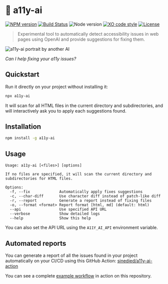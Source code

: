 # :robot: a11y-ai

[![NPM version](https://img.shields.io/npm/v/a11y-ai.svg)](https://www.npmjs.com/package/a11y-ai)
[![Build Status](https://github.com/sinedied/a11y-ai/workflows/build/badge.svg)](https://github.com/sinedied/a11y-ai/actions)
![Node version](https://img.shields.io/node/v/a11y-ai.svg)
[![XO code style](https://img.shields.io/badge/code_style-XO-5ed9c7.svg)](https://github.com/sindresorhus/xo)
[![License](https://img.shields.io/badge/license-MIT-blue.svg)](LICENSE)

> Experimental tool to automatically detect accessibility issues in web pages using OpenAI and provide suggestions for fixing them.

![a11y-ai portrait by another AI](https://user-images.githubusercontent.com/593151/221144683-af658535-500b-4024-afe9-032526b3eec9.png)

*Can I help fixing your a11y issues?*

## Quickstart

Run it directly on your project without installing it:

```bash
npx a11y-ai
```

It will scan for all HTML files in the current directory and subdirectories, and will interactively ask you to apply each suggestions found.

## Installation

```bash
npm install -g a11y-ai
```

## Usage

```
Usage: a11y-ai [<files>] [options]

If no files are specified, it will scan the current directory and
subdirectories for HTML files.

Options:
  -f, --fix             Automatically apply fixes suggestions
  -c, --char-diff       Use character diff instead of patch-like diff
  -r, --report          Generate a report instead of fixing files
  -o, --format <format> Report format [html, md] (default: html)
  --api                 Use specified API URL
  --verbose             Show detailed logs
  --help                Show this help
```

You can also set the API URL using the `A11Y_AI_API` environment variable.

## Automated reports

You can generate a report of all the issues found in your project automatically on your CI/CD using this GitHub Action: [sinedied/a11y-ai-action](https://github.com/sinedied/a11y-ai-action)

You can see a complete [example workflow](https://github.com/sinedied/a11y-ai/blob/main/.github/workflows/action.yml) in action on this repository.
